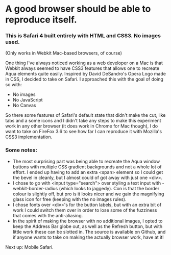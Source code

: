 # A good browser should be able to reproduce itself.

### This is Safari 4 built entirely with HTML and CSS3. No images used.

(Only works in Webkit Mac-based browsers, of course)

One thing I've always noticed working as a web developer on a Mac is that Webkit always seemed to have CSS3 features that allows one to recreate Aqua elements quite easily. Inspired by David DeSandro's Opera Logo made in CSS, I decided to take on Safari. I approached this with the goal of doing so with:

+ No images
+ No JavaScript
+ No Canvas

So there some features of Safari's default state that didn't make the cut, like tabs and a some icons and I didn't take any steps to make this experiment work in any other browser (it does work in Chrome for Mac though), I do want to take on FireFox 3.6 to see how far I can reproduce it with Mozilla's CSS3 implementation.

### Some notes:

* The most surprising part was being able to recreate the Aqua window buttons with multiple CSS gradient backgrounds and not a whole lot of effort. I ended up having to add an extra &lt;span&gt; element so I could get the bevel in cleanly, but I almost could of got away with just one &lt;div&gt;.
* I chose to go with &lt;input type=&quot;search&quot;&gt; over styling a text input with -webkit-border-radius (which looks to jaggedy). Con is that the border colour is slightly off, but pro is it looks nicer and we gain the magnifying glass icon for free (keeping with the no images rules).
* I chose fonts over &lt;div&gt;'s for the button labels, but with an extra bit of work I could switch them over in order to lose some of the fuzziness that comes with the anti-aliasing.
* In the spirit of making the browser with no additional images, I opted to keep the Address Bar globe out, as well as the Refresh button, but with little work these can be slotted in. The source is available on Github, and if anyone wants to take on making the actually browser work, have at it!

Next up: Mobile Safari.